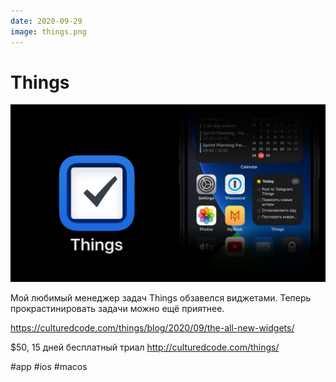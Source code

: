 ```yaml
---
date: 2020-09-29
image: things.png
---
```


# Things

![Things](things.jpeg "Things")

Мой любимый менеджер задач Things обзавелся виджетами.
Теперь прокрастинировать задачи можно ещё приятнее.

https://culturedcode.com/things/blog/2020/09/the-all-new-widgets/

$50, 15 дней бесплатный триал
http://culturedcode.com/things/

#app #ios #macos
